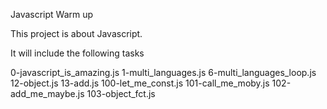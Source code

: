 Javascript Warm up

This project is about Javascript.

It will include the following tasks

0-javascript_is_amazing.js
1-multi_languages.js
6-multi_languages_loop.js
12-object.js
13-add.js
100-let_me_const.js
101-call_me_moby.js
102-add_me_maybe.js
103-object_fct.js